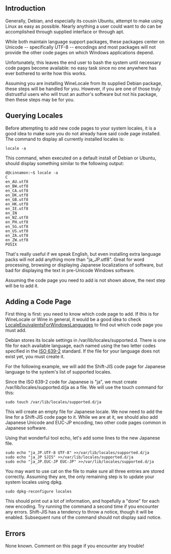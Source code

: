 ## Introduction ##

Generally, Debian, and especially its cousin Ubuntu, attempt to make using Linux as easy as possible. Nearly anything a user could want to do can be accomplished through supplied interface or through apt.

While both maintain language support packages, these packages center on Unicode -- specifically UTF-8 -- encodings and most packages will not provide the other code pages on which Windows applications depend.

Unfortunately, this leaves the end user to bash the system until necessary code pages become available: no easy task since no one anywhere has ever bothered to write how this works.

Assuming you are installing WineLocale from its supplied Debian package, these steps will be handled for you. However, if you are one of those truly distrustful users who will trust an author's software but not his package, then these steps may be for you.

## Querying Locales ##

Before attempting to add new code pages to your system locales, it is a good idea to make sure you do not already have said code page installed. The command to display all currently installed locales is:

```
locale -a
```

This command, when executed on a default install of Debian or Ubuntu, should display something similar to the following output:

```
d@cinnamon:~$ locale -a
C
en_AU.utf8
en_BW.utf8
en_CA.utf8
en_DK.utf8
en_GB.utf8
en_HK.utf8
en_IE.utf8
en_IN
en_NZ.utf8
en_PH.utf8
en_SG.utf8
en_US.utf8
en_ZA.utf8
en_ZW.utf8
POSIX
```

That's really useful if we speak English, but even installing extra language packs will not add anything more than "ja\_JP.utf8". Great for word processing, browsing or displaying Japanese localizations of software, but bad for displaying the text in pre-Unicode Windows software.

Assuming the code page you need to add is not shown above, the next step will be to add it.

## Adding a Code Page ##

First thing is first: you need to know which code page to add. If this is for WineLocale or Wine in general, it would be a good idea to check [LocaleEquivalentsForWindowsLanguages](LocaleEquivalentsForWindowsLanguages.md) to find out which code page you must add.

Debian stores its locale settings in /var/lib/locales/supported.d. There is one file for each available language, each named using the two letter codes specified in the [ISO 639-2](http://www.loc.gov/standards/iso639-2/php/English_list.php) standard. If the file for your language does not exist yet, you must create it.

For the following example, we will add the Shift-JIS code page for Japanese language to the system's list of supported locales.

Since the ISO 639-2 code for Japanese is "ja", we must create /var/lib/locales/supported.d/ja as a file. We will use the touch command for this:

```
sudo touch /var/lib/locales/supported.d/ja
```

This will create an empty file for Japanese locale. We now need to add the line for a Shift-JIS code page to it. While we are at it, we should also add Japanese Unicode and EUC-JP encoding, two other code pages common in Japanese software.

Using that wonderful tool echo, let's add some lines to the new Japanese file.

```
sudo echo "ja_JP.UTF-8 UTF-8" >>/var/lib/locales/supported.d/ja
sudo echo "ja_JP SJIS" >>/var/lib/locales/supported.d/ja
sudo echo "ja_JP.EUC-JP EUC-JP" >>/var/lib/locales/supported.d/ja
```

You may want to use cat on the file to make sure all three entries are stored correctly. Assuming they are, the only remaining step is to update your system locales using dpkg.

```
sudo dpkg-reconfigure locales
```

This should print out a lot of information, and hopefully a "done" for each new encoding. Try running the command a second time if you encounter any errors. Shift-JIS has a tendency to throw a notice, though it will be enabled. Subsequent runs of the command should not display said notice.

## Errors ##

None known. Comment on this page if you encounter any trouble!